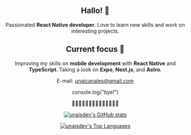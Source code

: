 <div style="text-align:center;">



  
  
## Hallo! 👋
Passionated **React Native developer**. Love to learn new skills and work on interesting projects.


## Current focus 🌱
 
Improving my skills on **mobile development** with **React Native** and **TypeScript**. Taking a look on **Expo**, **Next.js**, and **Astro**.


E-mail: unaicanales@gmail.com

console.log("bye!")

  🔽🔽🔽🔽🔽🔽🔽🔽🔽🔽🔽🔽🔽🔽
  
[![unaisdev's GitHub stats](https://github-readme-stats.vercel.app/api?username=unaisdev&layout=compact&langs_count=6&hide=html,css&title_color=ffffff&text_color=c9cacc&icon_color=4AB197&bg_color=1A2B34)](https://github.com/anuraghazra/github-readme-stats)


[![unaisdev's Top Languages](https://github-readme-stats.vercel.app/api/top-langs/?username=unaisdev&layout=compact&langs_count=6&hide=html,css&title_color=ffffff&text_color=c9cacc&icon_color=4AB197&bg_color=1A2B34)](https://github.com/unaisdev)

  
</div>


<!--
**unaisdev/unaisdev** is a ✨ _special_ ✨ repository because its `README.md` (this file) appears on your GitHub profile.



Here are some ideas to get you started:

- 🔭 I’m currently working on ...
- 🌱 I’m currently learning ...
- 👯 I’m looking to collaborate on ...
- 🤔 I’m looking for help with ...
- 💬 Ask me about ...
- 📫 How to reach me: ...
- 😄 Pronouns: ...
- ⚡ Fun fact: ...
-->
